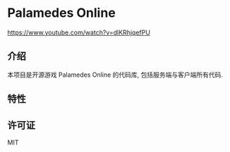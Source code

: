 # Palamedes Online

https://www.youtube.com/watch?v=dlKRhjqefPU

## 介绍

本项目是开源游戏 Palamedes Online 的代码库, 包括服务端与客户端所有代码.

## 特性


## 许可证

MIT
